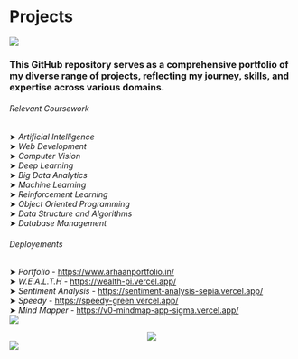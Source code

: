 # Projects 
<a href="https://github.com/17arhaan" target="_blank"><img src="https://img.shields.io/badge/GitHub-100000?style=for-the-badge&logo=github&logoColor=white" target="_blank"></a>
### This GitHub repository serves as a comprehensive portfolio of my diverse range of projects, reflecting my journey, skills, and expertise across various domains.

###### Relevant Coursework
➤ *Artificial Intelligence*
<br/>
➤ *Web Development*
<br/>
➤ *Computer Vision*
<br/>
➤ *Deep Learning*
<br/>
➤ *Big Data Analytics*
<br/>
➤ *Machine Learning*
<br/>
➤ *Reinforcement Learning*
<br/>
➤ *Object Oriented Programming*
<br/>
➤ *Data Structure and Algorithms*
<br/>
➤ *Database Management*
<br/>

###### Deployements
➤ *Portfolio* - https://www.arhaanportfolio.in/
<br/>
➤ *W.E.A.L.T.H* - https://wealth-pi.vercel.app/
<br/>
➤ *Sentiment Analysis* - https://sentiment-analysis-sepia.vercel.app/
<br/>
➤ *Speedy* - https://speedy-green.vercel.app/
<br/>
➤ *Mind Mapper* - https://v0-mindmap-app-sigma.vercel.app/
<br/>
<img src="https://user-images.githubusercontent.com/73097560/115834477-dbab4500-a447-11eb-908a-139a6edaec5c.gif">
<div align = "center">
<img src="https://cdn.theatlantic.com/thumbor/uIv9O_lLCv-Nm0EUKm5EHALLmVg=/1x0:1999x1124/960x540/media/img/mt/2024/12/dark_1_1/original.gif">
  
</div>

<img src="https://user-images.githubusercontent.com/73097560/115834477-dbab4500-a447-11eb-908a-139a6edaec5c.gif">
